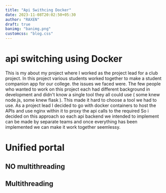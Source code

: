 ```yaml
---
title: "Api Swithcing Docker"
date: 2023-11-08T20:02:50+05:30
author: "RAXEN"
draft: true
banimg: "banimg.png"
customcss: "blog.css"
---
```


# api switching using Docker

This is my about my project where I worked as the project lead for a club project. In this project various students worked together to make a
student companion app for our college. the issues we faced were. The few people who wanted to work on this project each had different background in development
and didn't know a single tool they all could use ( some knew node.js, some knew flask ). This made it hard to choose a tool we had to use.
As a project lead I decided to go with docker containers to host the APIs and use nginx within it to proxy the api calls to the required
So i decided on this approach so each api backend we intended to implement can be made by separate teams and once everything has been implemented we can
make it work together seemlessy.

# Unified portal

## NO multithreading

## Multithreading
